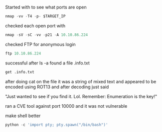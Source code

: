 Started with to see what ports are open
```python
nmap -vv -T4 -p- $TARGET_IP
```

checked each open port with
```python
nmap -sV -sC -vv -p21 -A 10.10.86.224
```

checked FTP for anonymous login
```python
ftp 10.10.86.224
```
successful
after ls -a found a file .info.txt
```python
get .info.txt
```
after doing cat on the file it was a string of mixed text and appeared to be encoded using ROT13 and after decoding just said 

"Just wanted to see if you find it. Lol. Remember: Enumeration is the key!"

ran a CVE tool against port 10000 and it was not vulnerable






make shell better
```python
python -c 'import pty; pty.spawn("/bin/bash")'
```
